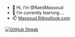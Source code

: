 - 👋 Hi, I’m @RaedMassoud
- 🌱 I’m currently learning ...
- 📫 Massoud.R@outlook.com

[![GitHub Streak](https://streak-stats.demolab.com?user=RaedMassoud&theme=dark&date_format=j%20M%5B%20Y%5D)](https://git.io/streak-stats)
